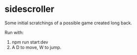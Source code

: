 # sidescroller
Some initial scratchings of a possible game created long back. 


Run with:

1. npm run start:dev
2. A D to move, W to jump. 
